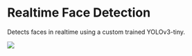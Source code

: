 # Realtime Face Detection
Detects faces in realtime using a custom trained YOLOv3-tiny.

![](out.gif)
